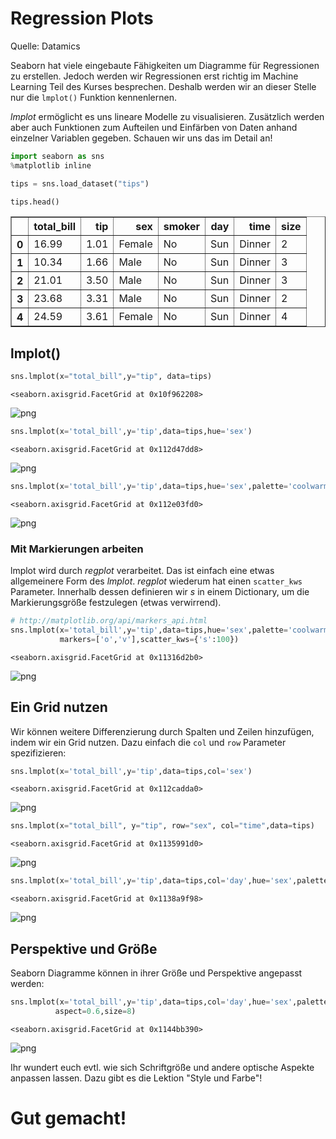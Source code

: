 # Regression Plots

Quelle: Datamics

Seaborn hat viele eingebaute Fähigkeiten um Diagramme für Regressionen zu erstellen. Jedoch werden wir Regressionen erst richtig im Machine Learning Teil des Kurses besprechen. Deshalb werden wir an dieser Stelle nur die `lmplot()` Funktion kennenlernen.

*lmplot* ermöglicht es uns lineare Modelle zu visualisieren. Zusätzlich werden aber auch Funktionen zum Aufteilen und Einfärben von Daten anhand einzelner Variablen gegeben. Schauen wir uns das im Detail an!


```python
import seaborn as sns
%matplotlib inline
```


```python
tips = sns.load_dataset("tips")
```


```python
tips.head()
```




<div>
<style>
    .dataframe thead tr:only-child th {
        text-align: right;
    }

    .dataframe thead th {
        text-align: left;
    }

    .dataframe tbody tr th {
        vertical-align: top;
    }
</style>
<table border="1" class="dataframe">
  <thead>
    <tr style="text-align: right;">
      <th></th>
      <th>total_bill</th>
      <th>tip</th>
      <th>sex</th>
      <th>smoker</th>
      <th>day</th>
      <th>time</th>
      <th>size</th>
    </tr>
  </thead>
  <tbody>
    <tr>
      <th>0</th>
      <td>16.99</td>
      <td>1.01</td>
      <td>Female</td>
      <td>No</td>
      <td>Sun</td>
      <td>Dinner</td>
      <td>2</td>
    </tr>
    <tr>
      <th>1</th>
      <td>10.34</td>
      <td>1.66</td>
      <td>Male</td>
      <td>No</td>
      <td>Sun</td>
      <td>Dinner</td>
      <td>3</td>
    </tr>
    <tr>
      <th>2</th>
      <td>21.01</td>
      <td>3.50</td>
      <td>Male</td>
      <td>No</td>
      <td>Sun</td>
      <td>Dinner</td>
      <td>3</td>
    </tr>
    <tr>
      <th>3</th>
      <td>23.68</td>
      <td>3.31</td>
      <td>Male</td>
      <td>No</td>
      <td>Sun</td>
      <td>Dinner</td>
      <td>2</td>
    </tr>
    <tr>
      <th>4</th>
      <td>24.59</td>
      <td>3.61</td>
      <td>Female</td>
      <td>No</td>
      <td>Sun</td>
      <td>Dinner</td>
      <td>4</td>
    </tr>
  </tbody>
</table>
</div>



## lmplot()


```python
sns.lmplot(x="total_bill",y="tip", data=tips)
```




    <seaborn.axisgrid.FacetGrid at 0x10f962208>




    
![png](/home/stefan/Code/Github_ContactStefanBauer/Cheatsheets-Python/02_DataScience/05_Seaborn/Markdown/04-Regressionsdiagramme_5_1.png)
    



```python
sns.lmplot(x='total_bill',y='tip',data=tips,hue='sex')
```




    <seaborn.axisgrid.FacetGrid at 0x112d47dd8>




    
![png](/home/stefan/Code/Github_ContactStefanBauer/Cheatsheets-Python/02_DataScience/05_Seaborn/Markdown/04-Regressionsdiagramme_6_1.png)
    



```python
sns.lmplot(x='total_bill',y='tip',data=tips,hue='sex',palette='coolwarm')
```




    <seaborn.axisgrid.FacetGrid at 0x112e03fd0>




    
![png](/home/stefan/Code/Github_ContactStefanBauer/Cheatsheets-Python/02_DataScience/05_Seaborn/Markdown/04-Regressionsdiagramme_7_1.png)
    


### Mit Markierungen arbeiten
lmplot wird durch *regplot* verarbeitet. Das ist einfach eine etwas allgemeinere Form des *lmplot*. *regplot* wiederum hat einen `scatter_kws` Parameter. Innerhalb dessen definieren wir *s* in einem Dictionary, um die Markierungsgröße festzulegen (etwas verwirrend).


```python
# http://matplotlib.org/api/markers_api.html
sns.lmplot(x='total_bill',y='tip',data=tips,hue='sex',palette='coolwarm',
           markers=['o','v'],scatter_kws={'s':100})
```




    <seaborn.axisgrid.FacetGrid at 0x11316d2b0>




    
![png](/home/stefan/Code/Github_ContactStefanBauer/Cheatsheets-Python/02_DataScience/05_Seaborn/Markdown/04-Regressionsdiagramme_9_1.png)
    


## Ein Grid nutzen

Wir können weitere Differenzierung durch Spalten und Zeilen hinzufügen, indem wir ein Grid nutzen. Dazu einfach die `col` und `row` Parameter spezifizieren:


```python
sns.lmplot(x='total_bill',y='tip',data=tips,col='sex')
```




    <seaborn.axisgrid.FacetGrid at 0x112cadda0>




    
![png](/home/stefan/Code/Github_ContactStefanBauer/Cheatsheets-Python/02_DataScience/05_Seaborn/Markdown/04-Regressionsdiagramme_11_1.png)
    



```python
sns.lmplot(x="total_bill", y="tip", row="sex", col="time",data=tips)
```




    <seaborn.axisgrid.FacetGrid at 0x1135991d0>




    
![png](/home/stefan/Code/Github_ContactStefanBauer/Cheatsheets-Python/02_DataScience/05_Seaborn/Markdown/04-Regressionsdiagramme_12_1.png)
    



```python
sns.lmplot(x='total_bill',y='tip',data=tips,col='day',hue='sex',palette='coolwarm')
```




    <seaborn.axisgrid.FacetGrid at 0x1138a9f98>




    
![png](/home/stefan/Code/Github_ContactStefanBauer/Cheatsheets-Python/02_DataScience/05_Seaborn/Markdown/04-Regressionsdiagramme_13_1.png)
    


## Perspektive und Größe
Seaborn Diagramme können in ihrer Größe und Perspektive angepasst werden:


```python
sns.lmplot(x='total_bill',y='tip',data=tips,col='day',hue='sex',palette='coolwarm',
          aspect=0.6,size=8)
```




    <seaborn.axisgrid.FacetGrid at 0x1144bb390>




    
![png](/home/stefan/Code/Github_ContactStefanBauer/Cheatsheets-Python/02_DataScience/05_Seaborn/Markdown/04-Regressionsdiagramme_15_1.png)
    


Ihr wundert euch evtl. wie sich Schriftgröße und andere optische Aspekte anpassen lassen. Dazu gibt es die Lektion "Style und Farbe"!
# Gut gemacht!
